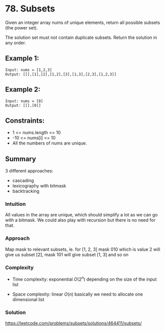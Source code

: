 # 78. Subsets
Given an integer array nums of unique elements, return all possible subsets (the power set).

The solution set must not contain duplicate subsets. Return the solution in any order.

## Example 1:
    Input: nums = [1,2,3]
    Output: [[],[1],[2],[1,2],[3],[1,3],[2,3],[1,2,3]]

## Example 2:
    Input: nums = [0]
    Output: [[],[0]]

## Constraints:
* 1 <= nums.length <= 10
* -10 <= nums[i] <= 10
* All the numbers of nums are unique.

## Summary
3 different approaches: 
- cascading
- lexicography with bitmask
- backtracking

### Intuition
All values in the array are unique, which should simplify a lot as we can go with a bitmask. 
We could also play with recursion but there is no need for that.

### Approach
Map mask to relevant subsets, ie. for [1, 2, 3] mask 010 which is value 2 will give us subset [2], mask 101 will give subset [1, 3] and so on

### Complexity
- Time complexity: exponential $O(2^n)$
depending on the size of the input list

- Space complexity: linear $O(n)$
basically we need to allocate one dimensional list

### Solution
https://leetcode.com/problems/subsets/solutions/464411/subsets/